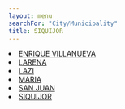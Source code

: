 ```yaml
---
layout: menu
searchFor: "City/Municipality"
title: SIQUIJOR
---
```

<li><a class="oID" href="{{site.url}}/citymuni/6101.html" value="SIQUIJOR, ENRIQUE VILLANUEVA" rel="external">ENRIQUE VILLANUEVA</a></li><li><a class="oID" href="{{site.url}}/citymuni/6102.html" value="SIQUIJOR, LARENA" rel="external">LARENA</a></li><li><a class="oID" href="{{site.url}}/citymuni/6103.html" value="SIQUIJOR, LAZI" rel="external">LAZI</a></li><li><a class="oID" href="{{site.url}}/citymuni/6104.html" value="SIQUIJOR, MARIA" rel="external">MARIA</a></li><li><a class="oID" href="{{site.url}}/citymuni/6105.html" value="SIQUIJOR, SAN JUAN" rel="external">SAN JUAN</a></li><li><a class="oID" href="{{site.url}}/citymuni/6106.html" value="SIQUIJOR, SIQUIJOR" rel="external">SIQUIJOR</a></li>
